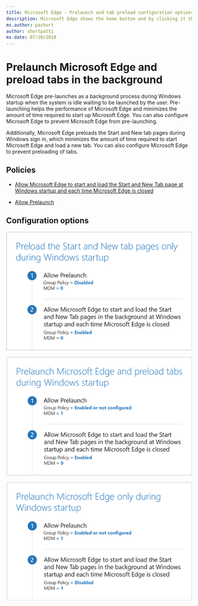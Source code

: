 ```yaml
---
title: Microsoft Edge - Prelaunch and tab preload configuration options
description: Microsoft Edge shows the home button and by clicking it the Start page loads by default.
ms.author: pashort
author: shortpatti
ms.date: 07/20/2018
---
```


# Prelaunch Microsoft Edge and preload tabs in the background  

Microsoft Edge pre-launches as a background process during Windows startup when the system is idle waiting to be launched by the user.  Pre-launching helps the performance of Microsoft Edge and minimizes the amount of time required to start up Microsoft Edge. You can also configure Microsoft Edge to prevent Microsoft Edge from pre-launching.  

Additionally, Microsoft Edge preloads the Start and New tab pages during Windows sign in, which minimizes the amount of time required to start Microsoft Edge and load a new tab.  You can also configure Microsoft Edge to prevent preloading of tabs. 


## Policies
- [Allow Microsoft Edge to start and load the Start and New Tab page at Windows startup and each time Microsoft Edge is closed](../new-policies.md#allow-microsoft-edge-to-start-and-load-the-start-and-new-tab-page-at-windows-startup-and-each-time-microsoft-edge-is-closed)

- [Allow Prelaunch ](../new-policies.md#allow-prelaunch)

## Configuration options

![Only preload the Start and New tab pages during Windows startup](../images/preload-tabs-only-sm.png)

![Prelauch Microsoft Edge and preload Start and New tab pages](../images/prelaunch-edge-and-preload-tabs-sm.png)

![Only prelaunch Microsoft Edge during Windows startup](../images/prelaunch-edge-only-sm.png)